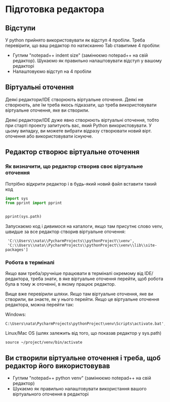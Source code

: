 # Підготовка редактора

## Відступи

У python прийнято використовувати як відступ 4 пробіли. Треба перевірити, що
ваш редактор по натисканню Tab ставитиме 4 пробіли:

* Гуглим "notepad++ indent size" (замінюємо notepad++ на свій редактор).
  Шукаємо як правильно налаштовувати відступ у вашому редакторі
* Налаштовуємо відступ на 4 пробіли


## Віртуальні оточення

Деякі редактори/IDE створюють віртуальне оточення. Деякі не створюють, але їм
треба якось підказати, що треба використовувати віртуальне оточення, яке ви
створили.

Деякі редактори/IDE дуже явно створюють віртуальні оточення, тобто при старті
проекту запитують вас, який Python використовувати. У цьому випадку, ви можете
вибрати відразу створювати новий вірт. оточення або використовувати існуюче.


## Редактор створює віртуальне оточення

### Як визначити, що редактор створив своє віртуальне оточення

Потрібно відкрити редактор і в будь-який новий файл вставити такий код

```python
import sys
from pprint import pprint


pprint(sys.path)
```

Запускаємо код і дивимося на каталоги, якщо там присутнє слово venv, швидше за
все редактор створив віртуальне оточення:

```
 'C:\\Users\\nata\\PycharmProjects\\pythonProject\\venv',
 'C:\\Users\\nata\\PycharmProjects\\pythonProject\\venv\\lib\\site-packages']
```

### Робота в терміналі

Якщо вам треба/зручніше працювати в терміналі окремому від IDE/редактора, треба
знати, в яке віртуальне оточення перейти, щоб робота була в тому ж оточенні, в
якому працює редактор.

Вище вже перевірили шляхи. Якщо там віртуальне оточення, яке ви створили, ви
знаєте, як у нього перейти. Якщо це віртуальне оточення редактора, можна
перейти так:


Windows:

```
C:\Users\nata\PycharmProjects\pythonProject\venv\Scripts\activate.bat',
```

Linux/Mac OS (шлях залежить від того, що показав редактор у sys.path)

```
source ~/project/venv/bin/activate
```


## Ви створили віртуальне оточення і треба, щоб редактор його використовував

* Гуглим "notepad++ python venv" (замінюємо notepad++ на свій редактор)
* Шукаємо як правильно налаштовувати використання вашого віртуального оточення в редакторі

